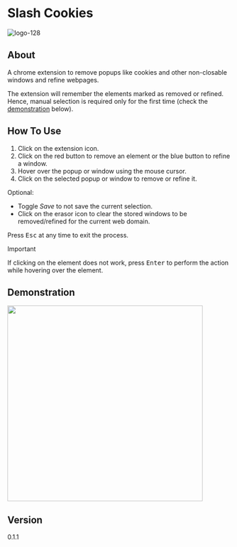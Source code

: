 # Slash Cookies

![logo-128](https://user-images.githubusercontent.com/58718144/229706089-abf33008-b068-42f1-ac6b-8973a098ffba.png)

## About

A chrome extension to remove popups like cookies and other non-closable windows and refine webpages.

The extension will remember the elements marked as removed or refined. Hence, manual selection is required only for the first time (check the [demonstration](https://github.com/shree675/slash-cookies#demonstration) below).

## How To Use

1. Click on the extension icon.
2. Click on the red button to remove an element or the blue button to refine a window.
3. Hover over the popup or window using the mouse cursor.
4. Click on the selected popup or window to remove or refine it.

Optional:
* Toggle *Save* to not save the current selection.
* Click on the erasor icon to clear the stored windows to be removed/refined for the current web domain.

Press <kbd>Esc</kbd> at any time to exit the process.

> [!IMPORTANT]
> If clicking on the element does not work, press <kbd>Enter</kbd> to perform the action while hovering over the element.

## Demonstration

<img src="https://user-images.githubusercontent.com/58718144/231520121-2b742672-e8b0-4ade-9248-c583fb506be4.gif" height="440" />

## Version

0.1.1
